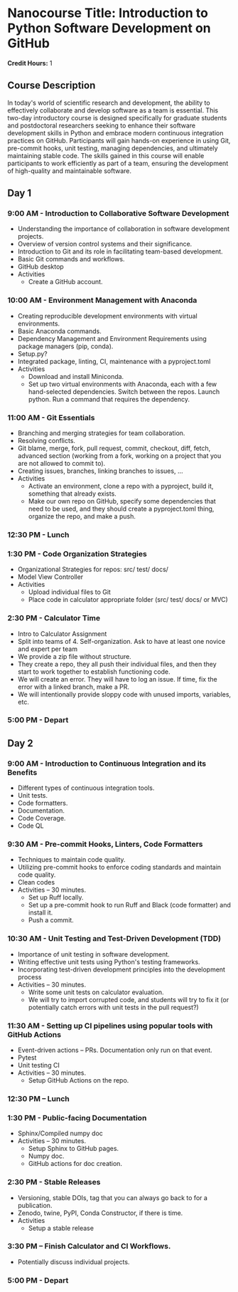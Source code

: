 # Nanocourse Title: Introduction to Python Software Development on GitHub

**Credit Hours:** 1

## Course Description

In today's world of scientific research and development, the ability to effectively collaborate and develop software as a team is essential. This two-day introductory course is designed specifically for graduate students and postdoctoral researchers seeking to enhance their software development skills in Python and embrace modern continuous integration practices on GitHub. Participants will gain hands-on experience in using Git, pre-commit hooks, unit testing, managing dependencies, and ultimately maintaining stable code. The skills gained in this course will enable participants to work efficiently as part of a team, ensuring the development of high-quality and maintainable software.

## Day 1

### 9:00 AM - Introduction to Collaborative Software Development
- Understanding the importance of collaboration in software development projects.
- Overview of version control systems and their significance.
- Introduction to Git and its role in facilitating team-based development.
- Basic Git commands and workflows.
- GitHub desktop
- Activities
  - Create a GitHub account.

### 10:00 AM - Environment Management with Anaconda
- Creating reproducible development environments with virtual environments.
- Basic Anaconda commands.
- Dependency Management and Environment Requirements using package managers (pip, conda).
- Setup.py?
- Integrated package, linting, CI, maintenance with a pyproject.toml
- Activities
  - Download and install Miniconda.
  - Set up two virtual environments with Anaconda, each with a few hand-selected dependencies. Switch between the repos. Launch python. Run a command that requires the dependency.

### 11:00 AM - Git Essentials
- Branching and merging strategies for team collaboration.
- Resolving conflicts.
- Git blame, merge, fork, pull request, commit, checkout, diff, fetch, advanced section (working from a fork, working on a project that you are not allowed to commit to).
- Creating issues, branches, linking branches to issues, …
- Activities
  - Activate an environment, clone a repo with a pyproject, build it, something that already exists.
  - Make our own repo on GitHub, specify some dependencies that need to be used, and they should create a pyproject.toml thing, organize the repo, and make a push.

### 12:30 PM - Lunch

### 1:30 PM - Code Organization Strategies
- Organizational Strategies for repos: src/ test/ docs/
- Model View Controller
- Activities
  - Upload individual files to Git
  - Place code in calculator appropriate folder (src/ test/ docs/ or MVC)

### 2:30 PM - Calculator Time
- Intro to Calculator Assignment
- Split into teams of 4. Self-organization. Ask to have at least one novice and expert per team
- We provide a zip file without structure.
- They create a repo, they all push their individual files, and then they start to work together to establish functioning code.
- We will create an error. They will have to log an issue. If time, fix the error with a linked branch, make a PR.
- We will intentionally provide sloppy code with unused imports, variables, etc.

### 5:00 PM - Depart

## Day 2

### 9:00 AM - Introduction to Continuous Integration and its Benefits
- Different types of continuous integration tools.
- Unit tests.
- Code formatters.
- Documentation.
- Code Coverage.
- Code QL

### 9:30 AM - Pre-commit Hooks, Linters, Code Formatters
- Techniques to maintain code quality.
- Utilizing pre-commit hooks to enforce coding standards and maintain code quality.
- Clean codes
- Activities – 30 minutes.
  - Set up Ruff locally.
  - Set up a pre-commit hook to run Ruff and Black (code formatter) and install it.
  - Push a commit.

### 10:30 AM - Unit Testing and Test-Driven Development (TDD)
- Importance of unit testing in software development.
- Writing effective unit tests using Python's testing frameworks.
- Incorporating test-driven development principles into the development process
- Activities – 30 minutes.
  - Write some unit tests on calculator evaluation.
  - We will try to import corrupted code, and students will try to fix it (or potentially catch errors with unit tests in the pull request?)

### 11:30 AM - Setting up CI pipelines using popular tools with GitHub Actions
- Event-driven actions – PRs. Documentation only run on that event.
- Pytest
- Unit testing CI
- Activities – 30 minutes.
  - Setup GitHub Actions on the repo.

### 12:30 PM – Lunch

### 1:30 PM - Public-facing Documentation
- Sphinx/Compiled numpy doc
- Activities – 30 minutes.
  - Setup Sphinx to GitHub pages.
  - Numpy doc.
  - GitHub actions for doc creation.

### 2:30 PM - Stable Releases
- Versioning, stable DOIs, tag that you can always go back to for a publication.
- Zenodo, twine, PyPI, Conda Constructor, if there is time.
- Activities
  - Setup a stable release

### 3:30 PM – Finish Calculator and CI Workflows.
- Potentially discuss individual projects.

### 5:00 PM - Depart
